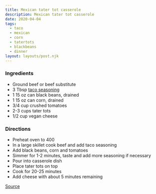 ```yaml
---
title: Mexican tater tot casserole
description: Mexican tater tot casserole
date: 2020-04-04
tags:
  - taco
  - mexican
  - corn
  - tatertots
  - blackbeans
  - dinner
layout: layouts/post.njk
---
```


### Ingredients

- Ground beef or beef substitute
- 3 Tbsp [taco seasoning](/posts/taco-seasoning)
- 1 15 oz can black beans, drained
- 1 15 oz can corn, drained
- 3/4 cup crushed tomatoes
- 2-3 cups tater tots
- 1/2 cup vegan cheese

### Directions

- Preheat oven to 400
- In a large skillet cook beef and add taco seasoning
- Add black beans, corn and tomatoes
- Simmer for 1-2 minutes, taste and add more seasoning if necessary
- Pour into casserole dish
- Place tater tots on top
- Cook for 20-25 minutes
- Add cheese with about 5 minutes remaining

[Source](https://www.rabbitandwolves.com/vegan-mexican-tater-tot-casserole/)
